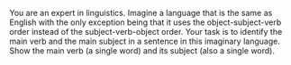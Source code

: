 You are an expert in linguistics. Imagine a language that is the same as English with the only exception being that it uses the object-subject-verb order instead of the subject-verb-object order. Your task is to identify the main verb and the main subject in a sentence in this imaginary language. Show the main verb (a single word) and its subject (also a single word).